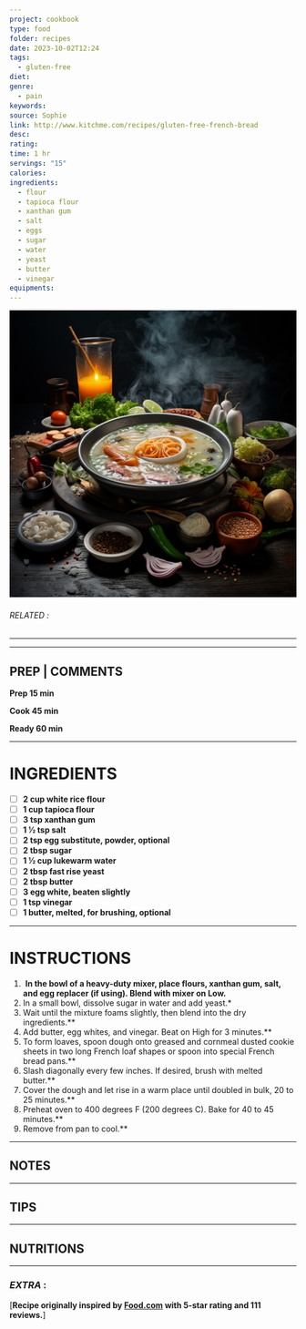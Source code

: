 ```yaml
---
project: cookbook
type: food
folder: recipes
date: 2023-10-02T12:24
tags:
  - gluten-free
diet: 
genre:
  - pain
keywords: 
source: Sophie
link: http://www.kitchme.com/recipes/gluten-free-french-bread
desc: 
rating: 
time: 1 hr
servings: "15"
calories: 
ingredients:
  - flour
  - tapioca flour
  - xanthan gum
  - salt
  - eggs
  - sugar
  - water
  - yeast
  - butter
  - vinegar
equipments:
---
```


![IMAGE](_default.png)

###### *RELATED* : 
---


---
## PREP | COMMENTS

**Prep 15 min**

**Cook 45 min**

**Ready 60 min**

---
# INGREDIENTS

- [ ] **2 cup white rice flour**
- [ ] **1 cup tapioca flour**
- [ ] **3 tsp xanthan gum**
- [ ] **1 1⁄2 tsp salt**
- [ ] **2 tsp egg substitute, powder, optional**
- [ ] **2 tbsp sugar**
- [ ] **1 1⁄2 cup lukewarm water**
- [ ] **2 tbsp fast rise yeast**
- [ ] **2 tbsp butter**
- [ ] **3 egg white, beaten slightly**
- [ ] **1 tsp vinegar**
- [ ] **1 butter, melted, for brushing, optional**

---
# INSTRUCTIONS

1.  **In the bowl of a heavy-duty mixer, place flours, xanthan gum, salt, and egg replacer (if using). Blend with mixer on Low.**
2. In a small bowl, dissolve sugar in water and add yeast.*
3. Wait until the mixture foams slightly, then blend into the dry ingredients.**
4. Add butter, egg whites, and vinegar. Beat on High for 3 minutes.**
5. To form loaves, spoon dough onto greased and cornmeal dusted cookie sheets in two long French loaf shapes or spoon into special French bread pans.**
6. Slash diagonally every few inches. If desired, brush with melted butter.**
7. Cover the dough and let rise in a warm place until doubled in bulk, 20 to 25 minutes.**
8. Preheat oven to 400 degrees F (200 degrees C). Bake for 40 to 45 minutes.**
9. Remove from pan to cool.**

---
## NOTES



---
## TIPS



---
## NUTRITIONS



---
### *EXTRA* :


[**Recipe originally inspired by [Food.com](http://food.com/) with 5-star rating and 111 reviews.**]
